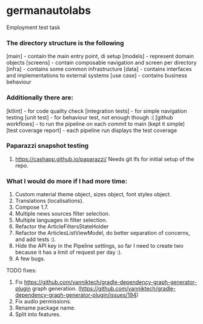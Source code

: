 # germanautolabs
Employment test task

### The directory structure is the following
[main] - contain the main entry point, di setup
[models] - represent domain objects
[screens] - contain composable navigation and screen per directory
[infra] - contains some common infrastructure
[data] - contains interfaces and implementations to external systems
[use case] - contains business behaviour

### Additionally there are:
[ktlint] - for code quality check
[integration tests] - for simple navigation testing
[unit test] - for behaviour test, not enough though :(
[github workflows] - to run the pipeline on each commit to main (kept it simple)
[test coverage report] - each pipeline run displays the test coverage

### Paparazzi snapshot testing

1. https://cashapp.github.io/paparazzi/
   Needs git lfs for initial setup of the repo.

### What I would do more if I had more time:
1. Custom material theme object, sizes object, font styles object.
2. Translations (localisations).
3. Compose 1.7.
4. Multiple news sources filter selection.
5. Multiple languages in filter selection.
6. Refactor the ArticleFiltersStateHolder
7. Refactor the ArticlesListViewModel, do better separation of concerns, and add tests :).
8. Hide the API key in the Pipeline settings, so far I need to create two because it has a limit of request per day :).
9. A few bugs.

TODO fixes:

1. Fix https://github.com/vanniktech/gradle-dependency-graph-generator-plugin graph generation.
   (https://github.com/vanniktech/gradle-dependency-graph-generator-plugin/issues/194)
2. Fix audio permissions.
3. Rename package name.
4. Split into features.
